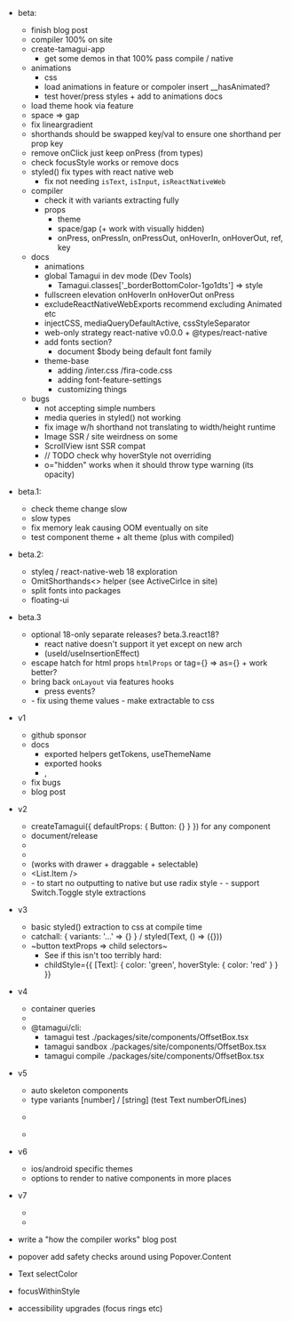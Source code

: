 - beta:
  - finish blog post
  - compiler 100% on site
  - create-tamagui-app
    - get some demos in that 100% pass compile / native
  - animations
    - css
    - load animations in feature or compoler insert __hasAnimated?
    - test hover/press styles + add to animations docs
  - load theme hook via feature
  - space => gap
  - fix lineargradient
  - shorthands should be swapped key/val to ensure one shorthand per prop key
  - remove onClick just keep onPress (from types)
  - check focusStyle works or remove docs
  - styled() fix types with react native web
    - fix not needing `isText`, `isInput`, `isReactNativeWeb`
  - compiler
    - check it with variants extracting fully
    - props
      - theme
      - space/gap  (+ work with visually hidden)
      - onPress, onPressIn, onPressOut, onHoverIn, onHoverOut, ref, key
  - docs
    - animations
    - global Tamagui in dev mode (Dev Tools)
      - Tamagui.classes['_borderBottomColor-1go1dts'] => style
    - fullscreen elevation onHoverIn onHoverOut onPress
    - excludeReactNativeWebExports recommend excluding Animated etc
    - injectCSS, mediaQueryDefaultActive, cssStyleSeparator
    - web-only strategy react-native v0.0.0 + @types/react-native
    - add fonts section?
      - document $body being default font family
    - theme-base
      - adding /inter.css /fira-code.css
      - adding font-feature-settings
      - customizing things
  - bugs
    - <Paragraph size={} /> not accepting simple numbers
    - media queries in styled() not working
    - fix image w/h shorthand not translating to width/height runtime
    - Image SSR / site weirdness on some
    - ScrollView isnt SSR compat
    - // TODO check why hoverStyle not overriding
    - o="hidden" works when it should throw type warning (its opacity)

- beta.1: 
  - check theme change slow
  - slow types
  - fix memory leak causing OOM eventually on site
  - test component theme + alt theme (plus with compiled)

- beta.2:
  - styleq / react-native-web 18 exploration
  - OmitShorthands<> helper (see ActiveCirlce in site)
  - split fonts into packages
  - floating-ui

- beta.3
  - optional 18-only separate releases? beta.3.react18?
    - react native doesn't support it yet except on new arch
    - (useId/useInsertionEffect)
  - escape hatch for html props `htmlProps` or tag={} => as={} + work better?
  - bring back `onLayout` via features hooks
    - press events?
  - <LinearGradient />
    - fix using theme values
    - make extractable to css

- v1
  - github sponsor
  - docs
    - exported helpers getTokens, useThemeName
    - exported hooks
    - <SizableFrame />, <EnsureFlexed />
  - fix bugs
  - blog post

- v2
  - createTamagui({ defaultProps: { Button: {} } }) for any component
  - document/release <ThemeReverse />
  - <Tabs />
  - <Label />
  - <List /> (works with drawer + draggable + selectable)
  - <List.Item />
  - <Switch />
    - to start no outputting to native but use radix style
    - <Switch><Switch.Toogle /></Switch>
    - support Switch.Toggle style extractions

- v3
  - basic styled() extraction to css at compile time
  - catchall: { variants: '...' => {} } / styled(Text, () => ({}))
  - ~button textProps => child selectors~
    - See if this isn't too terribly hard:
    - childStyle={{
        [Text]: {
          color: 'green',
          hoverStyle: {
            color: 'red'
          }
        }
      }}

- v4
  - container queries
  - <Scale />
  - @tamagui/cli: 
    - tamagui test ./packages/site/components/OffsetBox.tsx
    - tamagui sandbox ./packages/site/components/OffsetBox.tsx
    - tamagui compile ./packages/site/components/OffsetBox.tsx

- v5
  - auto skeleton components
  - type variants [number] / [string] (test Text numberOfLines)
  - <Menu />
  - <MenuDrawer />

- v6
  - ios/android specific themes
  - options to render to native components in more places

- v7
  - <Group />
  - <Combobox />

- write a "how the compiler works" blog post
- popover add safety checks around using Popover.Content
- Text selectColor
- focusWithinStyle
- accessibility upgrades (focus rings etc)
